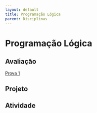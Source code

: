 ```yaml
---
layout: default
title: Programação Lógica
parent: Disciplinas
---
```


# Programação Lógica

## Avaliação

[Prova 1](prova1.pdf)

## Projeto

## Atividade


